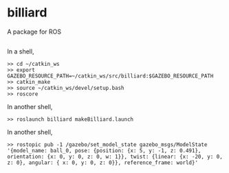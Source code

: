 # billiard   
A package for ROS  

##
In a shell,
```
>> cd ~/catkin_ws
>> export GAZEBO_RESOURCE_PATH=~/catkin_ws/src/billiard:$GAZEBO_RESOURCE_PATH
>> catkin_make
>> source ~/catkin_ws/devel/setup.bash
>> roscore
```
In another shell,
```
>> roslaunch billiard makeBilliard.launch
```
In another shell,
```
>> rostopic pub -1 /gazebo/set_model_state gazebo_msgs/ModelState '{model_name: ball_0, pose: {position: {x: 5, y: -1, z: 0.491}, orientation: {x: 0, y: 0, z: 0, w: 1}}, twist: {linear: {x: -20, y: 0, z: 0}, angular: { x: 0, y: 0, z: 0}}, reference_frame: world}'
```
